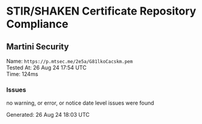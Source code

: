 # STIR/SHAKEN Certificate Repository Compliance

## Martini Security

Name: `https://p.mtsec.me/2e5a/G81lkoCacskm.pem`\
Tested At: 26 Aug 24 17:54 UTC\
Time: 124ms

### Issues

no warning, or error, or notice date level issues were found

Generated: 26 Aug 24 18:03 UTC